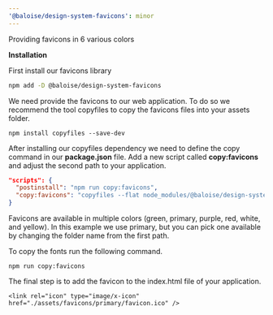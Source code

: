 ```yaml
---
'@baloise/design-system-favicons': minor
---
```


Providing favicons in 6 various colors

**Installation**

First install our favicons library

```bash
npm add -D @baloise/design-system-favicons
```

We need provide the favicons to our web application.
To do so we recommend the tool copyfiles to copy the favicons files into your assets folder.

```
npm install copyfiles --save-dev
```

After installing our copyfiles dependency we need to define the copy command in our **package.json** file.
Add a new script called **copy:favicons** and adjust the second path to your application.

```json
"scripts": {
  "postinstall": "npm run copy:favicons",
  "copy:favicons": "copyfiles --flat node_modules/@baloise/design-system-favicons/icons/primary/* src/assets/favicons"
}
```

Favicons are available in multiple colors (green, primary, purple, red, white, and yellow).
In this example we use primary, but you can pick one available by changing the folder name from the first path.

To copy the fonts run the following command.

```
npm run copy:favicons
```

The final step is to add the favicon to the index.html file of your application.

```
<link rel="icon" type="image/x-icon" href="./assets/favicons/primary/favicon.ico" />
```
